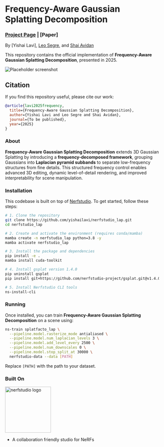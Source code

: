 # Frequency-Aware Gaussian Splatting Decomposition

### [Project Page](https://yishailavi.github.io/nerfstudio_lap/) | [Paper]

By [Yishai Lavi], [Leo Segre](https://scholar.google.com/citations?user=A7FWhoIAAAAJ&hl=iw), and [Shai Avidan](https://scholar.google.com/citations?user=hpItE1QAAAAJ&hl=en)


This repository contains the official implementation of **Frequency-Aware Gaussian Splatting Decomposition**, presented in 2025.

![Placeholder screenshot](https://user-images.githubusercontent.com/.../placeholder_screenshot.png)

## Citation
If you find this repository useful, please cite our work:

~~~bibtex
@article{lavi2025frequency,
  title={Frequency-Aware Gaussian Splatting Decomposition},
  author={Yishai Lavi and Leo Segre and Shai Avidan},
  journal={To be published},
  year={2025}
}
~~~

### About  
**Frequency-Aware Gaussian Splatting Decomposition** extends 3D Gaussian Splatting by introducing a **frequency-decomposed framework**, grouping Gaussians into **Laplacian pyramid subbands** to separate low-frequency structures from fine details. This structured frequency control enables advanced 3D editing, dynamic level-of-detail rendering, and improved interpretability for scene manipulation.  

### Installation
This codebase is built on top of [Nerfstudio](https://docs.nerf.studio). To get started, follow these steps:

~~~bash
# 1. Clone the repository
git clone https://github.com/yishailavi/nerfstudio_lap.git
cd nerfstudio_lap

# 2. Create and activate the environment (requires conda/mamba)
mamba create -n nerfstudio_lap python=3.8 -y
mamba activate nerfstudio_lap

# 3. Install the package and dependencies
pip install -e .
mamba install cuda-toolkit

# 4. Install gsplat version 1.4.0
pip uninstall gsplat
pip install git+https://github.com/nerfstudio-project/gsplat.git@v1.4.0

# 5. Install Nerfstudio CLI tools
ns-install-cli
~~~

### Running
Once installed, you can train **Frequency-Aware Gaussian Splatting Decomposition** on a scene using:

~~~bash
ns-train splatfacto_lap \
  --pipeline.model.rasterize_mode antialiased \
  --pipeline.model.num_laplacian_levels 3 \
  --pipeline.model.add_level_every 2500 \
  --pipeline.model.num_downscales 0 \
  --pipeline.model.stop_split_at 30000 \
  nerfstudio-data --data [PATH]
~~~

Replace `[PATH]` with the path to your dataset.

### Built On
<a href="https://github.com/nerfstudio-project/nerfstudio">
<picture>
    <source media="(prefers-color-scheme: dark)" srcset="https://docs.nerf.studio/_images/logo.png" />
    <img alt="nerfstudio logo" src="https://docs.nerf.studio/_images/logo.png" width="150px" />
</picture>
</a>

- A collaboration friendly studio for NeRFs

